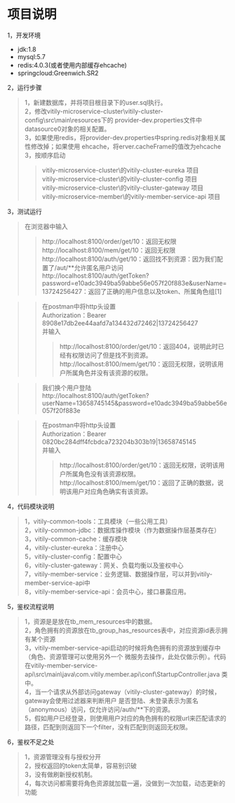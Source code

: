 # 项目说明

1，开发环境  
* jdk:1.8  
* mysql:5.7
* redis:4.0.3(或者使用内部缓存ehcache)
* springcloud:Greenwich.SR2  

2，运行步骤
>1，新建数据库，并将项目根目录下的user.sql执行。  
>2，修改vitily-microservice-cluster\vitily-cluster-config\src\main\resources下的
provider-dev.properties文件中datasource0对象的相关配置。  
>3，如果使用redis，将provider-dev.properties中spring.redis对象相关属性修改掉；如果使用
ehcache，将erver.cacheFrame的值改为ehcache  
>3，按顺序启动  
>>vitily-microservice-cluster\的vitily-cluster-eureka 项目  
>>vitily-microservice-cluster\的vitily-cluster-config 项目  
>>vitily-microservice-cluster\的vitily-cluster-gateway 项目  
>>vitily-microservice-member\的vitily-member-service-api 项目  

3，测试运行
>在浏览器中输入
>>http://localhost:8100/order/get/10：返回无权限  
>>http://localhost:8100/mem/get/10：返回无权限  
>>http://localhost:8100/auth/get/10：返回找不到资源：因为我们配置了/aut/**允许匿名用户访问   
>>http://localhost:8100/auth/getToken?password=e10adc3949ba59abbe56e057f20f883e&userName=13724256427：返回了正确的用户信息以及token、所属角色组[1]  

>>在postman中将http头设置  
Authorization：Bearer 8908e17db2ee44aafd7a134432d72462|13724256427  
并输入  
>>>http://localhost:8100/order/get/10：返回404，说明此时已经有权限访问了但是找不到资源。  
>>>http://localhost:8100/mem/get/10：返回无权限，说明该用户所属角色并没有该资源的权限。  

>>我们换个用户登陆  
>>http://localhost:8100/auth/getToken?userName=13658745145&password=e10adc3949ba59abbe56e057f20f883e  

>>在postman中将http头设置  
Authorization：Bearer 0820bc284dff4fcbdca723204b303b19|13658745145  
并输入  
>>>http://localhost:8100/order/get/10：返回无权限，说明该用户所属角色没有该资源权限。  
>>>http://localhost:8100/mem/get/10：返回了正确的数据，说明该用户对应角色确实有该资源。  

4，代码模块说明
>1，vitily-common-tools：工具模块（一些公用工具）  
>2，vitily-common-jdbc：数据库操作模块（作为数据操作层基类存在）  
>3，vitily-common-cache：缓存模块  
>4，vitily-cluster-eureka：注册中心  
>5，vitily-cluster-config：配置中心  
>6，vitily-cluster-gateway：网关、负载均衡以及鉴权中心  
>7，vitily-member-service：业务逻辑、数据操作层，可以并到vitily-member-service-api中  
>8，vitily-member-service-api：会员中心，接口暴露应用。  

5，鉴权流程说明
>1，资源是是放在tb_mem_resources中的数据。  
>2，角色拥有的资源放在tb_group_has_resources表中，对应资源id表示拥有某个资源  
>3，vitily-member-service-api启动的时候将角色拥有的资源放到缓存中（角色、资源管理可以使用另外一个
微服务去操作，此处仅做示例）。代码在vitily-member-service-api\src\main\java\com.vitily.member.api\conf\StartupController.java
类中。  
>4，当一个请求从外部访问gateway（vitily-cluster-gateway）的时候，gateway会使用过滤器来判断用户
是否登陆、未登录表示为匿名（anonymous）访问，仅允许访问/auth/**下的资源。  
>5，假如用户已经登录，则使用用户对应的角色拥有的权限url来匹配请求的路径，匹配到则返回下一个filter，没有匹配到则返回无权限。

6，鉴权不足之处
>1，资源管理没有与授权分开  
>2，授权返回的token太简单，容易别识破  
>3，没有做刷新授权机制。  
>4，每次访问都需要将角色资源就加载一遍，没做到一次加载，动态更新的功能  




